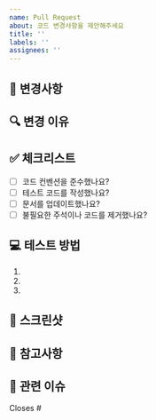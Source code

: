 ```yaml
---
name: Pull Request
about: 코드 변경사항을 제안해주세요
title: ''
labels: ''
assignees: ''
---
```


## 📝 변경사항
<!-- 주요 변경사항을 간단히 설명해주세요 -->

## 🔍 변경 이유
<!-- 이 변경이 필요한 이유를 설명해주세요 -->

## ✅ 체크리스트
<!-- PR 전 확인해야 할 사항들입니다 -->
- [ ] 코드 컨벤션을 준수했나요?
- [ ] 테스트 코드를 작성했나요?
- [ ] 문서를 업데이트했나요?
- [ ] 불필요한 주석이나 코드를 제거했나요?

## 💻 테스트 방법
<!-- 테스트 방법을 설명해주세요 -->
1. 
2. 
3. 

## 📸 스크린샷
<!-- UI 변경사항이 있다면 스크린샷을 첨부해주세요 -->

## 📌 참고사항
<!-- 기타 참고할 만한 내용을 작성해주세요 -->

## 🔗 관련 이슈
<!-- 관련된 이슈 번호를 작성해주세요 -->
Closes # 